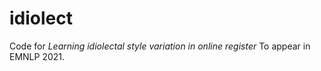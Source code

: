 # idiolect

Code for *Learning idiolectal style variation in online register*
To appear in EMNLP 2021.
